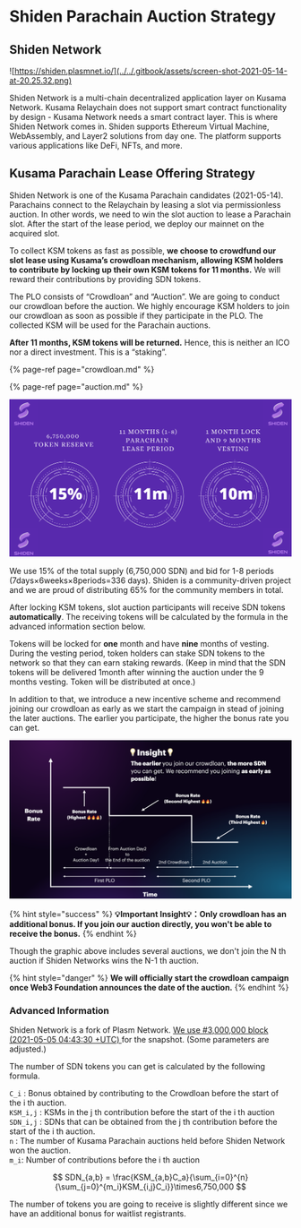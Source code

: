 # Shiden Parachain Auction Strategy

## Shiden Network

![https://shiden.plasmnet.io/](../../.gitbook/assets/screen-shot-2021-05-14-at-20.25.32.png)

Shiden Network is a multi-chain decentralized application layer on Kusama Network. Kusama Relaychain does not support smart contract functionality by design - Kusama Network needs a smart contract layer. This is where Shiden Network comes in. Shiden supports Ethereum Virtual Machine, WebAssembly, and Layer2 solutions from day one. The platform supports various applications like DeFi, NFTs, and more.

## Kusama Parachain Lease Offering Strategy

Shiden Network is one of the Kusama Parachain candidates \(2021-05-14\). Parachains connect to the Relaychain by leasing a slot via permissionless auction. In other words, we need to win the slot auction to lease a Parachain slot. After the start of the lease period, we deploy our mainnet on the acquired slot.

To collect KSM tokens as fast as possible, **we choose to crowdfund our slot lease using Kusama’s crowdloan mechanism, allowing KSM holders to contribute by locking up their own KSM tokens for 11 months.** We will reward their contributions by providing SDN tokens.

The PLO consists of “Crowdloan” and “Auction”. We are going to conduct our crowdloan before the auction. We highly encourage KSM holders to join our crowdloan as soon as possible if they participate in the PLO. The collected KSM  will be used for the Parachain auctions. 

**After 11 months, KSM tokens will be returned.** Hence, this is neither an ICO nor a direct investment. This is a “staking”.

{% page-ref page="crowdloan.md" %}

{% page-ref page="auction.md" %}

![](../../.gitbook/assets/bef51b5a291e1d5287d08baaf1f239db508b20b6_2_1380x770.png)

We use 15% of the total supply \(6,750,000 SDN\) and bid for 1-8 periods \(7days×6weeks×8periods=336 days\). Shiden is a community-driven project and we are proud of distributing 65% for the community members in total.

After locking KSM tokens, slot auction participants will receive SDN tokens **automatically**. The receiving tokens will be calculated by the formula in the advanced information section below.   
  
Tokens will be locked for **one** month and have **nine** months of vesting. During the vesting period, token holders can stake SDN tokens to the network so that they can earn staking rewards. \(Keep in mind that the SDN tokens will be delivered 1month after winning the auction under the 9 months vesting. Token will be distributed at once.\)

In addition to  that, we introduce a new incentive scheme and recommend joining our crowdloan as early as we start the campaign in stead of joining the later auctions. The earlier you participate, the higher the bonus rate you can get.

![](../../.gitbook/assets/screen-shot-2021-05-18-at-16.31.53.png)

{% hint style="success" %}
**💡Important  Insight💡：Only crowdloan has an additional bonus. If you join our auction directly, you won't be able to receive the bonus.** 
{% endhint %}

Though the graphic above includes several auctions, we don't join the N th auction if Shiden Networks wins the N-1 th auction.  

{% hint style="danger" %}
**We will officially start the crowdloan campaign once Web3 Foundation announces the date of the auction.**
{% endhint %}

### Advanced Information

Shiden Network is a fork of Plasm Network. [We use \#3,000,000 block \(2021-05-05 04:43:30 +UTC\) ](https://plasm.subscan.io/block/3000000) for the snapshot. \(Some parameters are adjusted.\)   

The number of SDN tokens you can get is calculated  by the following formula.

`C_i` : Bonus obtained by contributing to the Crowdloan before the start of the i th auction.  
`KSM_i,j` : KSMs in the j th contribution before the start of the i th auction  
`SDN_i,j` : SDNs that can be obtained from the j th contribution before the start of the i th auction.  
`n` : The number of Kusama Parachain auctions held before Shiden Network won the auction.  
`m_i`: Number of contributions before the i th auction

$$
SDN_{a,b} = \frac{KSM_{a,b}C_a}{\sum_{i=0}^{n}{\sum_{j=0}^{m_i}KSM_{i,j}C_i}}\times6,750,000
$$

The number of tokens you are going to receive is slightly different since we have an additional bonus for waitlist registrants.


